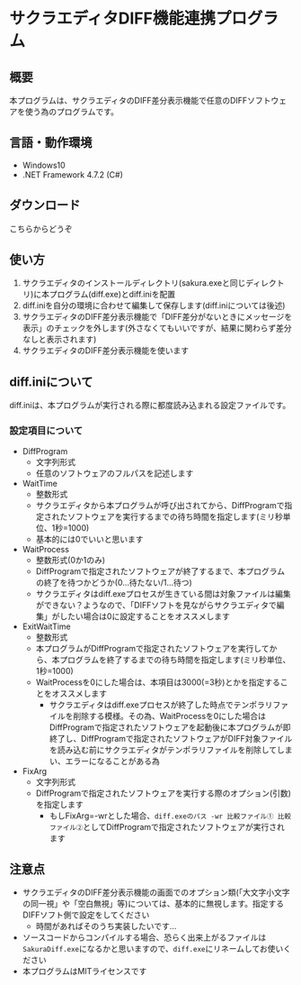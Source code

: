 # サクラエディタDIFF機能連携プログラム
## 概要
本プログラムは、サクラエディタのDIFF差分表示機能で任意のDIFFソフトウェアを使う為のプログラムです。

## 言語・動作環境
- Windows10
- .NET Framework 4.7.2 (C#)

## ダウンロード
こちらからどうぞ

## 使い方
1. サクラエディタのインストールディレクトリ(sakura.exeと同じディレクトリ)に本プログラム(diff.exe)とdiff.iniを配置
2. diff.iniを自分の環境に合わせて編集して保存します(diff.iniについては後述)
3. サクラエディタのDIFF差分表示機能で「DIFF差分がないときにメッセージを表示」のチェックを外します(外さなくてもいいですが、結果に関わらず差分なしと表示されます)
4. サクラエディタのDIFF差分表示機能を使います

## diff.iniについて
diff.iniは、本プログラムが実行される際に都度読み込まれる設定ファイルです。
### 設定項目について
- DiffProgram
    - 文字列形式
    - 任意のソフトウェアのフルパスを記述します
- WaitTime
    - 整数形式
    - サクラエディタから本プログラムが呼び出されてから、DiffProgramで指定されたソフトウェアを実行するまでの待ち時間を指定します(ミリ秒単位、1秒=1000)
    - 基本的には0でいいと思います
- WaitProcess
    - 整数形式(0か1のみ)
    - DiffProgramで指定されたソフトウェアが終了するまで、本プログラムの終了を待つかどうか(0…待たない/1…待つ)
    - サクラエディタはdiff.exeプロセスが生きている間は対象ファイルは編集ができない？ようなので、「DIFFソフトを見ながらサクラエディタで編集」がしたい場合は0に設定することをオススメします
- ExitWaitTime
    - 整数形式
    - 本プログラムがDiffProgramで指定されたソフトウェアを実行してから、本プログラムを終了するまでの待ち時間を指定します(ミリ秒単位、1秒=1000)
    - WaitProcessを0にした場合は、本項目は3000(=3秒)とかを指定することをオススメします
        - サクラエディタはdiff.exeプロセスが終了した時点でテンポラリファイルを削除する模様。その為、WaitProcessを0にした場合はDiffProgramで指定されたソフトウェアを起動後に本プログラムが即終了し、DiffProgramで指定されたソフトウェアがDIFF対象ファイルを読み込む前にサクラエディタがテンポラリファイルを削除してしまい、エラーになることがある為
- FixArg
    - 文字列形式
    - DiffProgramで指定されたソフトウェアを実行する際のオプション(引数)を指定します
        - もしFixArg=-wrとした場合、`diff.exeのパス -wr 比較ファイル① 比較ファイル②`としてDiffProgramで指定されたソフトウェアが実行されます

## 注意点
- サクラエディタのDIFF差分表示機能の画面でのオプション類(「大文字小文字の同一視」や「空白無視」等)については、基本的に無視します。指定するDIFFソフト側で設定をしてください
    - 時間があればそのうち実装したいです…
- ソースコードからコンパイルする場合、恐らく出来上がるファイルは`SakuraDiff.exe`になるかと思いますので、`diff.exe`にリネームしてお使いください
- 本プログラムはMITライセンスです